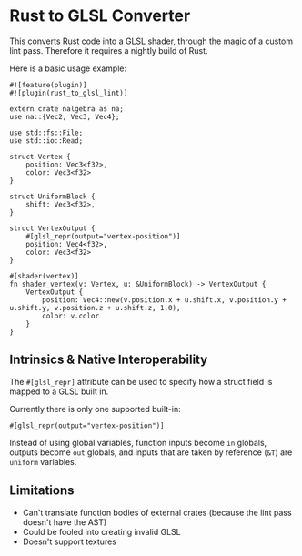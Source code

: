 # Rust to GLSL Converter

This converts Rust code into a GLSL shader, through the magic of a custom lint pass. Therefore it requires a nightly build of Rust.

Here is a basic usage example:

    #![feature(plugin)]
    #![plugin(rust_to_glsl_lint)]

    extern crate nalgebra as na;
    use na::{Vec2, Vec3, Vec4};

    use std::fs::File;
    use std::io::Read;

    struct Vertex {
        position: Vec3<f32>,
        color: Vec3<f32>
    }

    struct UniformBlock {
        shift: Vec3<f32>,
    }

    struct VertexOutput {
        #[glsl_repr(output="vertex-position")]
        position: Vec4<f32>,
        color: Vec3<f32>
    }

    #[shader(vertex)]
    fn shader_vertex(v: Vertex, u: &UniformBlock) -> VertexOutput {
        VertexOutput {
            position: Vec4::new(v.position.x + u.shift.x, v.position.y + u.shift.y, v.position.z + u.shift.z, 1.0),
            color: v.color
        }
    }

## Intrinsics & Native Interoperability

The `#[glsl_repr]` attribute can be used to specify how a struct field is mapped to a GLSL built in.

Currently there is only one supported built-in:

    #[glsl_repr(output="vertex-position")]

Instead of using global variables, function inputs become `in` globals, outputs become `out` globals, and inputs that are taken by reference (`&T`) are `uniform` variables.

## Limitations

- Can't translate function bodies of external crates (because the lint pass doesn't have the AST)
- Could be fooled into creating invalid GLSL
- Doesn't support textures